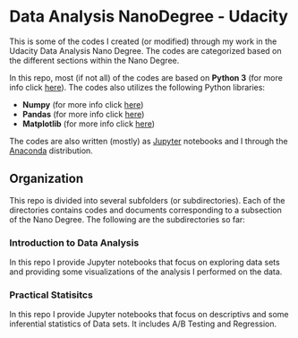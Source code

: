 # Data Analysis NanoDegree - Udacity
This is some of the codes I created (or modified) through my work in the Udacity Data Analysis Nano Degree. The codes are categorized based on the different sections within the Nano Degree.

In this repo, most (if not all) of the codes are based on **Python 3** (for more info click [here](https://www.python.org/)). The codes also utilizes the following Python libraries:

- **Numpy** (for more info click [here](http://www.numpy.org/))
- **Pandas** (for more info click [here](https://pandas.pydata.org/about.html))
- **Matplotlib** (for more info click [here](https://matplotlib.org/))

The codes are also written (mostly) as [Jupyter](https://jupyter.org/) notebooks and I through the [Anaconda](https://www.anaconda.com/) distribution.

## Organization
This repo is divided into several subfolders (or subdirectories). Each of the directories contains codes and documents corresponding to a subsection of the Nano Degree. The following are the subdirectories so far:

### Introduction to Data Analysis 
In this repo I provide Jupyter notebooks that focus on exploring data sets and providing some visualizations of the analysis I performed on the data.

### Practical Statisitcs
In this repo I provide Jupyter notebooks that focus on descriptivs and some inferential statistics of Data sets. It includes A/B Testing and Regression.
